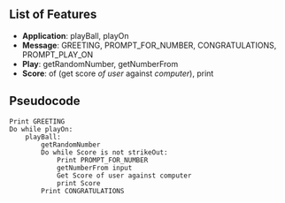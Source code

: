 ## List of Features

- **Application**: playBall, playOn
- **Message**: GREETING, PROMPT_FOR_NUMBER, CONGRATULATIONS, PROMPT_PLAY_ON
- **Play**: getRandomNumber, getNumberFrom
- **Score**: of (get score _of user_ against _computer_), print

## Pseudocode

```
Print GREETING
Do while playOn:
    playBall:
        getRandomNumber
        Do while Score is not strikeOut:
            Print PROMPT_FOR_NUMBER
            getNumberFrom input
            Get Score of user against computer
            print Score
        Print CONGRATULATIONS
```